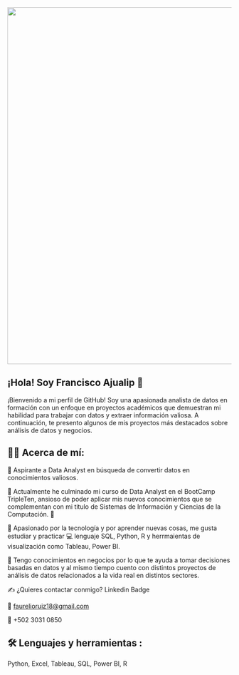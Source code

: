 <div id="header" align="center">
  <img decoding="async" src="https://github.com/fajualiprfajualipr/blob/main/Banner%20Github.png" width="800"/>
</div>

## ¡Hola! Soy Francisco Ajualip  👋

¡Bienvenido a mi perfil de GitHub! Soy una apasionada analista de datos en formación con un enfoque en proyectos académicos que demuestran mi habilidad para trabajar con datos y extraer información valiosa. A continuación, te presento algunos de mis proyectos más destacados sobre análisis de datos y negocios.

## 👩‍💻 Acerca de mí:

📲 Aspirante a Data Analyst en búsqueda de convertir datos en conocimientos valiosos.

🔭 Actualmente he culminado mi curso de Data Analyst en el BootCamp TripleTen, ansioso de poder aplicar mis nuevos conocimientos que se complementan con mi titulo de Sistemas de Información y Ciencias de la Computación. 💪

🌱 Apasionado por la tecnología y por aprender nuevas cosas, me gusta estudiar y practicar 💻 lenguaje SQL, Python, R y herrmaientas de visualización como Tableau, Power BI.

🚀 Tengo conocimientos en negocios por lo que te ayuda a tomar decisiones basadas en datos y al mismo tiempo cuento con distintos proyectos de análisis de datos relacionados a la vida real en distintos sectores.

✍️ ¿Quieres contactar conmigo? Linkedin Badge

📧 faurelioruiz18@gmail.com

📱 +502 3031 0850

## 🛠️ Lenguajes y herramientas : 

Python, Excel, Tableau, SQL, Power BI, R


<!--
**fajualipr/fajualipr** is a ✨ _special_ ✨ repository because its `README.md` (this file) appears on your GitHub profile.

Here are some ideas to get you started:



-->
